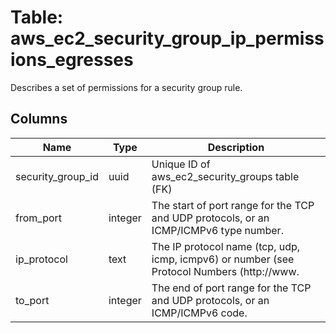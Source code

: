 
# Table: aws_ec2_security_group_ip_permissions_egresses
Describes a set of permissions for a security group rule.
## Columns
| Name        | Type           | Description  |
| ------------- | ------------- | -----  |
|security_group_id|uuid|Unique ID of aws_ec2_security_groups table (FK)|
|from_port|integer|The start of port range for the TCP and UDP protocols, or an ICMP/ICMPv6 type number.|
|ip_protocol|text|The IP protocol name (tcp, udp, icmp, icmpv6) or number (see Protocol Numbers (http://www.|
|to_port|integer|The end of port range for the TCP and UDP protocols, or an ICMP/ICMPv6 code.|
